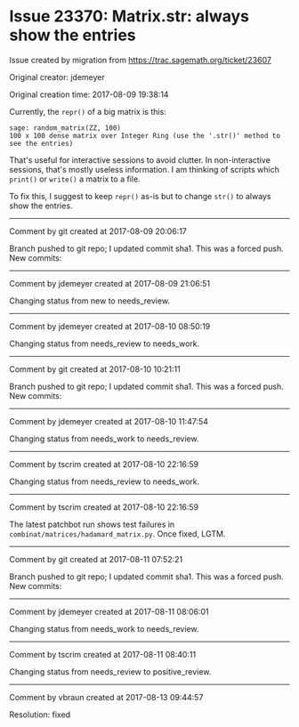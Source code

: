 # Issue 23370: Matrix.__str__: always show the entries

Issue created by migration from https://trac.sagemath.org/ticket/23607

Original creator: jdemeyer

Original creation time: 2017-08-09 19:38:14

Currently, the `repr()` of a big matrix is this:

```
sage: random_matrix(ZZ, 100)
100 x 100 dense matrix over Integer Ring (use the '.str()' method to see the entries)
```

That's useful for interactive sessions to avoid clutter. In non-interactive sessions, that's mostly useless information. I am thinking of scripts which `print()` or `write()` a matrix to a file.

To fix this, I suggest to keep `repr()` as-is but to change `str()` to always show the entries.


---

Comment by git created at 2017-08-09 20:06:17

Branch pushed to git repo; I updated commit sha1. This was a forced push. New commits:


---

Comment by jdemeyer created at 2017-08-09 21:06:51

Changing status from new to needs_review.


---

Comment by jdemeyer created at 2017-08-10 08:50:19

Changing status from needs_review to needs_work.


---

Comment by git created at 2017-08-10 10:21:11

Branch pushed to git repo; I updated commit sha1. This was a forced push. New commits:


---

Comment by jdemeyer created at 2017-08-10 11:47:54

Changing status from needs_work to needs_review.


---

Comment by tscrim created at 2017-08-10 22:16:59

Changing status from needs_review to needs_work.


---

Comment by tscrim created at 2017-08-10 22:16:59

The latest patchbot run shows test failures in `combinat/matrices/hadamard_matrix.py`. Once fixed, LGTM.


---

Comment by git created at 2017-08-11 07:52:21

Branch pushed to git repo; I updated commit sha1. This was a forced push. New commits:


---

Comment by jdemeyer created at 2017-08-11 08:06:01

Changing status from needs_work to needs_review.


---

Comment by tscrim created at 2017-08-11 08:40:11

Changing status from needs_review to positive_review.


---

Comment by vbraun created at 2017-08-13 09:44:57

Resolution: fixed
